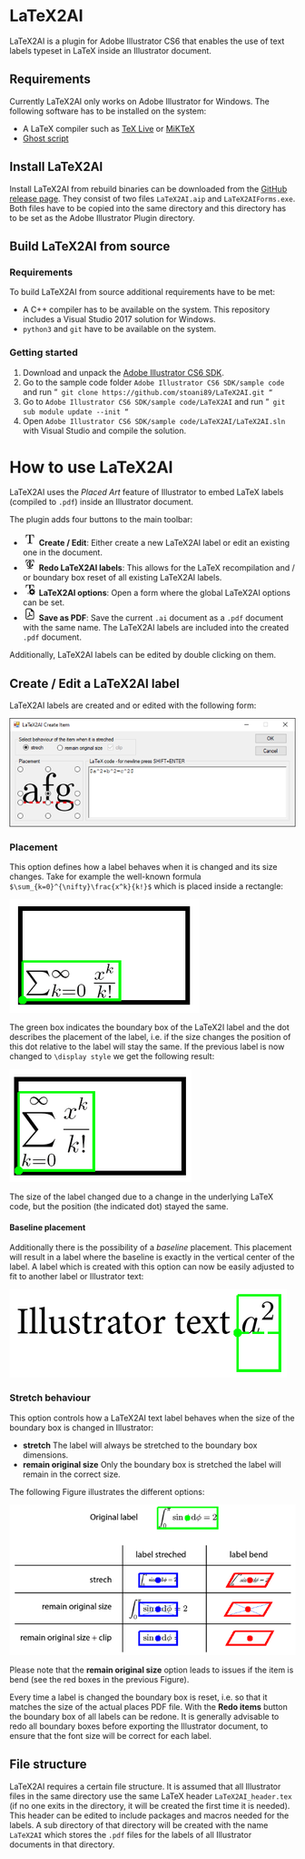 # LaTeX2AI
LaTeX2AI is a plugin for Adobe Illustrator CS6 that enables the use of text labels typeset in LaTeX inside an Illustrator document.

## Requirements
Currently LaTeX2AI only works on Adobe Illustrator for Windows.
The following software has to be installed on the system:
- A LaTeX compiler such as [TeX Live](https://www.tug.org/texlive) or [MiKTeX](https://miktex.org)
- [Ghost script](https://www.ghostscript.com)

## Install LaTeX2AI
Install LaTeX2AI from rebuild binaries can be downloaded from the [GitHub release page](https://github.com/stoani89/LaTeX2AI/releases).
They consist of two files `LaTeX2AI.aip` and `LaTeX2AIForms.exe`.
Both files have to be copied into the same directory and this directory has to be set as the Adobe Illustrator Plugin directory.

## Build LaTeX2AI from source

### Requirements
To build LaTeX2AI from source additional requirements have to be met:
- A C++ compiler has to be available on the system. This repository includes a Visual Studio 2017 solution for Windows.
- `python3` and `git` have to be available on the system.

### Getting started
1. Download and unpack the [Adobe Illustrator CS6 SDK](http://download.macromedia.com/pub/developer/illustrator/sdk/AI_CS6_SDK_Win_682.6.1.zip).
1. Go to the sample code folder `Adobe Illustrator CS6 SDK/sample code` and run
	“`
	git clone https://github.com/stoani89/LaTeX2AI.git
	“`
1. Go to `Adobe Illustrator CS6 SDK/sample code/LaTeX2AI` and run
	“`
	git sub module update --init
	“`
1. Open `Adobe Illustrator CS6 SDK/sample code/LaTeX2AI/LaTeX2AI.sln` with Visual Studio and compile the solution.


# How to use LaTeX2AI
LaTeX2AI uses the *Placed Art* feature of Illustrator to embed LaTeX labels (compiled to `.pdf`) inside an Illustrator document.

The plugin adds four buttons to the main toolbar:

- ![Create / Edit](/l2a/resources/create_light.png?raw=true "Create / Edit") **Create / Edit**: Either create a new LaTeX2AI label or edit an existing one in the document.
- ![Redo items](/l2a/resources/redo_light.png?raw=true "Redo labels") **Redo LaTeX2AI labels**: This allows for the LaTeX recompilation and / or boundary box reset of all existing LaTeX2AI labels.
- ![LaTeX2AI options](/l2a/resources/options_light.png?raw=true "LaTeX2AI options") **LaTeX2AI options**: Open a form where the global LaTeX2AI options can be set.
- ![Save document as PDF](/l2a/resources/save_as_pdf_light.png?raw=true "Save document as PDF") **Save as PDF**: Save the current `.ai` document as a `.pdf` document with the same name. The LaTeX2AI labels are included into the created `.pdf` document.

Additionally, LaTeX2AI labels can be edited by double clicking on them.

## Create / Edit a LaTeX2AI label
LaTeX2AI labels are created and or edited with the following form:

![Create / Edit](/doc/create-edit.png?raw=true "The LaTeX2aI Create / Edit form")

### Placement
This option defines how a label behaves when it is changed and its size changes.
Take for example the well-known formula `$\sum_{k=0}^{\nifty}\frac{x^k}{k!}$` which is placed inside a rectangle:

![Placement small](/doc/placement_small.png?raw=true)

The green box indicates the boundary box of the LaTeX2I label and the dot describes the placement of the label, i.e. if the size changes the position of this dot relative to the label will stay the same.
If the previous label is now changed to `\display style` we get the following result:

![Placement large](/doc/placement_large.png?raw=true)

The size of the label changed due to a change in the underlying LaTeX code, but the position (the indicated dot) stayed the same.

#### Baseline placement
Additionally there is the possibility of a *baseline* placement.
This placement will result in a label where the baseline is exactly in the vertical center of the label.
A label which is created with this option can now be easily adjusted to fit to another label or Illustrator text:

![Placement baseline](/doc/placement_baseline.png?raw=true)

### Stretch behaviour
This option controls how a LaTeX2AI text label behaves when the size of the boundary box is changed in Illustrator:

- **stretch** The label will always be stretched to the boundary box dimensions.
- **remain original size** Only the boundary box is stretched the label will remain in the correct size.

The following Figure illustrates the different options:

![Stretched labels](/doc/stretched_labels.png?raw=true)

Please note that the **remain original size** option leads to issues if the item is bend (see the red boxes in the previous Figure).

Every time a label is changed the boundary box is reset, i.e. so that it matches the size of the actual places PDF file.
With the **Redo items** button the boundary box of all labels can be redone.
It is generally advisable to redo all boundary boxes before exporting the Illustrator document, to ensure that the font size will be correct for each label.

## File structure
LaTeX2AI requires a certain file structure.
It is assumed that all Illustrator files in the same directory use the same LaTeX header `LaTeX2AI_header.tex` (if no one exits in the directory, it will be created the first time it is needed).
This header can be edited to include packages and macros needed for the labels.
A sub directory of that directory will be created with the name `LaTeX2AI` which stores the `.pdf` files for the labels of all Illustrator documents in that directory.
